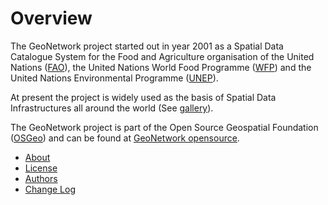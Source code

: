 # Overview

The GeoNetwork project started out in year 2001 as a Spatial Data Catalogue System for the Food and Agriculture organisation of the United Nations ([FAO](http://www.fao.org)), the United Nations World Food Programme ([WFP](http://www.wfp.org)) and the United Nations Environmental Programme ([UNEP](http://www.unep.org)).

At present the project is widely used as the basis of Spatial Data Infrastructures all around the world (See [gallery](gallery.md)).

The GeoNetwork project is part of the Open Source Geospatial Foundation ([OSGeo](https://www.osgeo.org)) and can be found at [GeoNetwork opensource](https://geonetwork-opensource.org).

-   [About](about.md)
-   [License](license.md)
-   [Authors](authors.md)
-   [Change Log](change-log/index.md)
